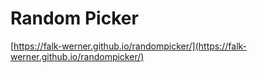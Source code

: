 # Random Picker

[https://falk-werner.github.io/randompicker/](https://falk-werner.github.io/randompicker/)
